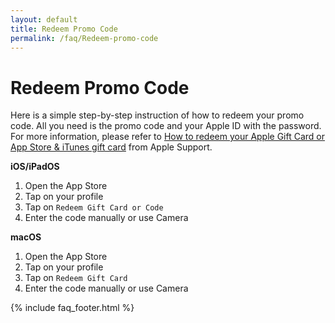```yaml
---
layout: default
title: Redeem Promo Code
permalink: /faq/Redeem-promo-code
---
```


# Redeem Promo Code

Here is a simple step-by-step instruction of how to redeem your promo code. All you need is the promo code and your Apple ID with the password. For more information, please refer to [How to redeem your Apple Gift Card or App Store & iTunes gift card](https://support.apple.com/en-us/HT201209) from Apple Support.

**iOS/iPadOS**

1. Open the App Store
2. Tap on your profile
3. Tap on `Redeem Gift Card or Code`
4. Enter the code manually or use Camera

**macOS**

1. Open the App Store
2. Tap on your profile
3. Tap on `Redeem Gift Card`
4. Enter the code manually or use Camera

{% include faq_footer.html %}
